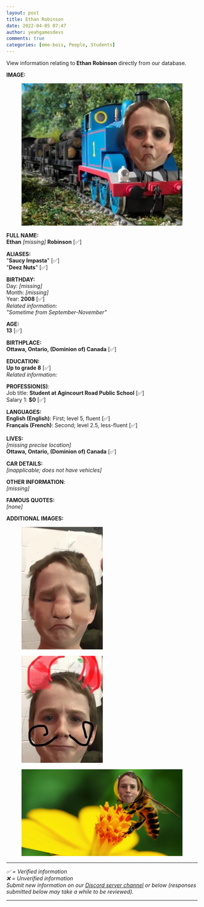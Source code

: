 ```yaml
---
layout: post
title: Ethan Robinson
date: 2022-04-05 07:47
author: yeahgamesdevs
comments: true
categories: [mme-bois, People, Students]
---
```

<!-- wp:paragraph -->
<p>View information relating to<strong> Ethan Robinson</strong> directly from our database.</p>
<!-- /wp:paragraph -->

<!-- wp:paragraph -->
<p><strong>IMAGE:</strong></p>
<!-- /wp:paragraph -->

<!-- wp:image {"id":234,"sizeSlug":"large","linkDestination":"none"} -->
<figure class="wp-block-image size-large"><img src="../dir/1/ethan-robinson/image-41.png" alt="" class="wp-image-234" /></figure>
<!-- /wp:image -->

<!-- wp:paragraph -->
<p><strong>FULL NAME:<br>Ethan</strong> <em>[missing]</em> <strong>Robinson</strong> [✅]</p>
<!-- /wp:paragraph -->

<!-- wp:paragraph -->
<p><strong>ALIASES:</strong><br>"<strong>Saucy Impasta</strong>" [✅]<br>"<strong>Deez Nuts</strong>" [✅]</p>
<!-- /wp:paragraph -->

<!-- wp:paragraph -->
<p><strong>BIRTHDAY:<br></strong>Day: <em>[missing]</em><br>Month: <em>[missing]</em><br>Year: <strong>2008</strong> [✅]<br><em>Related information:<br>"Sometime from September-November"</em></p>
<!-- /wp:paragraph -->

<!-- wp:paragraph -->
<p><strong>AGE:<br>13</strong> [✅]</p>
<!-- /wp:paragraph -->

<!-- wp:paragraph -->
<p><strong>BIRTHPLACE:<br>Ottawa, Ontario, (Dominion of) Canada</strong> [✅]</p>
<!-- /wp:paragraph -->

<!-- wp:paragraph -->
<p><strong>EDUCATION:<br>Up to grade 8</strong> [✅]<br><em>Related information:</em></p>
<!-- /wp:paragraph -->

<!-- wp:paragraph -->
<p><strong>PROFESSION(S)</strong>:<br>Job title: <strong>Student at Agincourt Road Public School</strong> [✅]<br>Salary 1: <strong>$0</strong> [✅]</p>
<!-- /wp:paragraph -->

<!-- wp:paragraph -->
<p><strong>LANGUAGES:</strong><br><strong>English (English)</strong>: First; level 5, fluent [✅]<br><strong>Français (French)</strong>: Second; level 2.5, less-fluent [✅]<br><br><strong>LIVES:</strong><br><em>[missing precise location]</em><br><strong>Ottawa, Ontario, (Dominion of) Canada</strong> [✅]</p>
<!-- /wp:paragraph -->

<!-- wp:paragraph -->
<p><strong>CAR DETAILS:</strong><br><em>[inapplicable; does not have vehicles]</em></p>
<!-- /wp:paragraph -->

<!-- wp:paragraph -->
<p><strong>OTHER INFORMATION</strong>:<br><em>[missing]</em></p>
<!-- /wp:paragraph -->

<!-- wp:paragraph -->
<p><strong>FAMOUS QUOTES:</strong><br><em>[none]</em></p>
<!-- /wp:paragraph -->

<!-- wp:paragraph -->
<p><strong>ADDITIONAL IMAGES:</strong></p>
<!-- /wp:paragraph -->

<!-- wp:image {"id":230,"width":214,"height":322,"sizeSlug":"large","linkDestination":"none"} -->
<figure class="wp-block-image size-large is-resized"><img src="../dir/1/ethan-robinson/image-40.png" alt="" class="wp-image-230" width="214" height="322" /></figure>
<!-- /wp:image -->

<!-- wp:image {"id":239,"sizeSlug":"large","linkDestination":"none"} -->
<figure class="wp-block-image size-large"><img src="../dir/1/ethan-robinson/image-42.png" alt="" class="wp-image-239" /></figure>
<!-- /wp:image -->

<!-- wp:image {"id":240,"sizeSlug":"large","linkDestination":"none"} -->
<figure class="wp-block-image size-large"><img src="../dir/1/ethan-robinson/image-43.png" alt="" class="wp-image-240" /></figure>
<!-- /wp:image -->

<!-- wp:separator {"className":"is-style-wide"} -->
<hr class="wp-block-separator has-alpha-channel-opacity is-style-wide" />
<!-- /wp:separator -->

<!-- wp:paragraph -->
<p><em>✅ = Verified information</em><br><em>❌</em> <em> = Unverified</em> <em>information</em><br><em>Submit new information on our <a href="https://discord.com/channels/887052880782176266/959181931315085352">Discord server channel</a></em> <em>or below (responses submitted below may take a while to be reviewed).</em></p>
<!-- /wp:paragraph -->

<!-- wp:jetpack/contact-form {"subject":"[yEAh Archives] Valerie Bois","to":"yeahgamesdevs@gmail.com"} -->
<div class="wp-block-jetpack-contact-form"><!-- wp:jetpack/field-name {"required":true} /-->

<!-- wp:jetpack/field-textarea {"required":true} /-->

<!-- wp:jetpack/button {"element":"button","text":"SUBMIT"} /--></div>
<!-- /wp:jetpack/contact-form -->

<!-- wp:crowdsignal-forms/vote {"pollId":"74f2e9bb-07aa-4446-9154-17476d7c7fbc","title":"Is this information accurate?","size":"large"} -->
<!-- wp:crowdsignal-forms/vote-item {"answerId":"09dcb82e-1138-4e56-9217-b819d964076f","type":"up"} /-->

<!-- wp:crowdsignal-forms/vote-item {"answerId":"3e7059e3-7652-4aa4-9949-59f19711a09c","type":"down"} /-->
<!-- /wp:crowdsignal-forms/vote -->

<!-- wp:separator {"className":"is-style-wide"} -->
<hr class="wp-block-separator has-alpha-channel-opacity is-style-wide" />
<!-- /wp:separator -->
